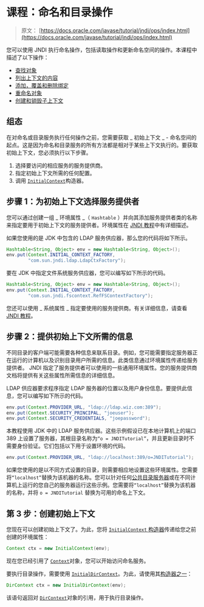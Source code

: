 # 课程：命名和目录操作

> 原文： [https://docs.oracle.com/javase/tutorial/jndi/ops/index.html](https://docs.oracle.com/javase/tutorial/jndi/ops/index.html)

您可以使用 JNDI 执行命名操作，包括读取操作和更新命名空间的操作。本课程中描述了以下操作：

*   [查找对象](lookup.html)
*   [列出上下文的内容](list.html)
*   [添加，覆盖和删除绑定](bind.html)
*   [重命名对象](rename.html)
*   [创建和销毁子上下文](create.html)

## 组态

在对命名或目录服务执行任何操作之前，您需要获取 _ 初始上下文 _ - 命名空间的起点。这是因为命名和目录服务的所有方法都是相对于某些上下文执行的。要获取初始上下文，您必须执行以下步骤。

1.  选择要访问的相应服务的服务提供商。
2.  指定初始上下文所需的任何配置。
3.  调用 [`InitialContext`](https://docs.oracle.com/javase/8/docs/api/javax/naming/InitialContext.html#constructor_detail)构造器。

## 步骤 1：为初始上下文选择服务提供者

您可以通过创建一组 _ 环境属性 _（ `Hashtable` ）并向其添加服务提供者类的名称来指定要用于初始上下文的服务提供者。环境属性在 [JNDI 教程](https://docs.oracle.com/javase/jndi/tutorial/beyond/env/index.html)中有详细描述。

如果您使用的是 JDK 中包含的 LDAP 服务供应器，那么您的代码将如下所示。

```java
Hashtable<String, Object> env = new Hashtable<String, Object>();
env.put(Context.INITIAL_CONTEXT_FACTORY, 
        "com.sun.jndi.ldap.LdapCtxFactory");

```

要在 JDK 中指定文件系统服务供应器，您可以编写如下所示的代码。

```java
Hashtable<String, Object> env = new Hashtable>String, Object>();
env.put(Context.INITIAL_CONTEXT_FACTORY, 
        "com.sun.jndi.fscontext.RefFSContextFactory");

```

您还可以使用 _ 系统属性 _ 指定要使用的服务提供商。有关详细信息，请查看 [JNDI 教程](https://docs.oracle.com/javase/jndi/tutorial/beyond/index.html)。

## 步骤 2：提供初始上下文所需的信息

不同目录的客户端可能需要各种信息来联系目录。例如，您可能需要指定服务器正在运行的计算机以及识别目录用户所需的信息。此类信息通过环境属性传递给服务提供者。 JNDI 指定了服务提供者可以使用的一些通用环境属性。您的服务提供商文档将提供有关这些属性所需信息的详细信息。

LDAP 供应器要求程序指定 LDAP 服务器的位置以及用户身份信息。要提供此信息，您可以编写如下所示的代码。

```java
env.put(Context.PROVIDER_URL, "ldap://ldap.wiz.com:389");
env.put(Context.SECURITY_PRINCIPAL, "joeuser");
env.put(Context.SECURITY_CREDENTIALS, "joepassword");

```

本教程使用 JDK 中的 LDAP 服务供应器。这些示例假设已在本地计算机上的端口 389 上设置了服务器，其根目录名称为`“o = JNDITutorial”`，并且更新目录时不需要身份验证。它们包括以下用于设置环境的代码。

```java
env.put(Context.PROVIDER_URL, "ldap://localhost:389/o=JNDITutorial");

```

如果您使用的是以不同方式设置的目录，则需要相应地设置这些环境属性。您需要将`“localhost”`替换为该机器的名称。您可以针对任何[公共目录服务器](../software/index.html)或在不同计算机上运行的您自己的服务器运行这些示例。您需要将`“localhost”`替换为该机器的名称，并将 `o = JNDITutorial` 替换为可用的命名上下文。

## 第 3 步：创建初始上下文

您现在可以创建初始上下文了。为此，您将 [`InitialContext` 构造器](https://docs.oracle.com/javase/8/docs/api/javax/naming/InitialContext.html#constructor_detail)传递给您之前创建的环境属性：

```java
Context ctx = new InitialContext(env);

```

现在您已经引用了 [`Context`](https://docs.oracle.com/javase/8/docs/api/javax/naming/Context.html)对象，您可以开始访问命名服务。

要执行目录操作，需要使用 [`InitialDirContext`](https://docs.oracle.com/javase/8/docs/api/javax/naming/directory/InitialDirContext.html)。为此，请使用其[构造器之一](https://docs.oracle.com/javase/8/docs/api/javax/naming/directory/InitialDirContext.html#constructor_detail)：

```java
DirContext ctx = new InitialDirContext(env);

```

该语句返回对 [`DirContext`](https://docs.oracle.com/javase/8/docs/api/javax/naming/directory/DirContext.html)对象的引用，用于执行目录操作。